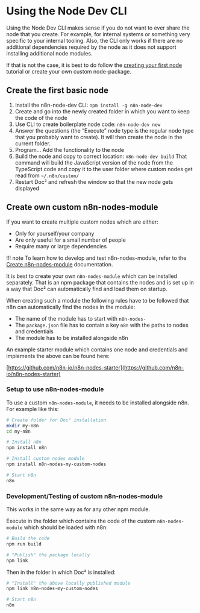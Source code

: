 # Using the Node Dev CLI

Using the Node Dev CLI makes sense if you do not want to ever share the node that you create. For example, for internal systems or something very specific to your internal tooling. Also, the CLI only works if there are no additional dependencies required by the node as it does not support installing additional node modules.

If that is not the case, it is best to do follow the [creating your first node](/integrations/creating-nodes/code/create-first-node/) tutorial or create your own custom node-package.

## Create the first basic node

 1. Install the n8n-node-dev CLI: `npm install -g n8n-node-dev`
 1. Create and go into the newly created folder in which you want to keep the code of the node
 1. Use CLI to create boilerplate node code: `n8n-node-dev new`
 1. Answer the questions (the “Execute” node type is the regular node type that you probably want to create).
    It will then create the node in the current folder.
 1. Program… Add the functionality to the node
 1. Build the node and copy to correct location: `n8n-node-dev build`
    That command will build the JavaScript version of the node from the TypeScript code and copy it to the user folder where custom nodes get read from `~/.n8n/custom/`
 1. Restart Doc² and refresh the window so that the new node gets displayed


## Create own custom n8n-nodes-module

If you want to create multiple custom nodes which are either:

  - Only for yourself/your company
  - Are only useful for a small number of people
  - Require many or large dependencies

!!! note
    To learn how to develop and test n8n-nodes-module, refer to the [Create n8n-nodes-module](/integrations/creating-nodes/code/create-n8n-nodes-module/) documentation.


It is best to create your own `n8n-nodes-module` which can be installed separately.
That is an npm package that contains the nodes and is set up in a way
that Doc² can automatically find and load them on startup.

When creating such a module the following rules have to be followed that n8n
can automatically find the nodes in the module:

  - The name of the module has to start with `n8n-nodes-`
  - The `package.json` file has to contain a key `n8n` with the paths to nodes and credentials
  - The module has to be installed alongside n8n

An example starter module which contains one node and credentials and implements
the above can be found here:

[https://github.com/n8n-io/n8n-nodes-starter](https://github.com/n8n-io/n8n-nodes-starter)


### Setup to use n8n-nodes-module

To use a custom `n8n-nodes-module`, it needs to be installed alongside n8n.
For example like this:

```bash
# Create folder for Doc² installation
mkdir my-n8n
cd my-n8n

# Install n8n
npm install n8n

# Install custom nodes module
npm install n8n-nodes-my-custom-nodes

# Start n8n
n8n
```


### Development/Testing of custom n8n-nodes-module

This works in the same way as for any other npm module.

Execute in the folder which contains the code of the custom `n8n-nodes-module`
which should be loaded with n8n:

```bash
# Build the code
npm run build

# "Publish" the package locally
npm link
```

Then in the folder in which Doc² is installed:

```bash
# "Install" the above locally published module
npm link n8n-nodes-my-custom-nodes

# Start n8n
n8n
```